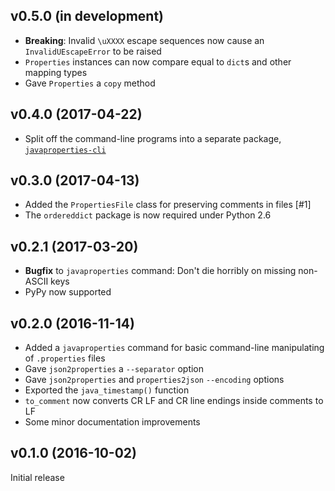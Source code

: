 v0.5.0 (in development)
-----------------------
- **Breaking**: Invalid `\uXXXX` escape sequences now cause an
  `InvalidUEscapeError` to be raised
- `Properties` instances can now compare equal to `dict`s and other mapping
  types
- Gave `Properties` a `copy` method

v0.4.0 (2017-04-22)
-------------------
- Split off the command-line programs into a separate package,
  [`javaproperties-cli`](https://github.com/jwodder/javaproperties-cli)

v0.3.0 (2017-04-13)
-------------------
- Added the `PropertiesFile` class for preserving comments in files [#1]
- The `ordereddict` package is now required under Python 2.6

v0.2.1 (2017-03-20)
-------------------
- **Bugfix** to `javaproperties` command: Don't die horribly on missing
  non-ASCII keys
- PyPy now supported

v0.2.0 (2016-11-14)
-------------------
- Added a `javaproperties` command for basic command-line manipulating of
  `.properties` files
- Gave `json2properties` a `--separator` option
- Gave `json2properties` and `properties2json` `--encoding` options
- Exported the `java_timestamp()` function
- `to_comment` now converts CR LF and CR line endings inside comments to LF
- Some minor documentation improvements

v0.1.0 (2016-10-02)
-------------------
Initial release
